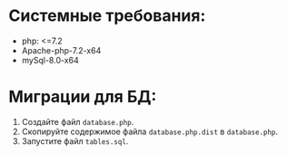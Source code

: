 # Системные требования:  
- php: <=7.2  
- Apache-php-7.2-x64  
- mySql-8.0-x64  

# Миграции для БД:
1. Создайте файл `database.php`.
2. Скопируйте содержимое файла `database.php.dist` в `database.php`.
3. Запустите файл `tables.sql`.
